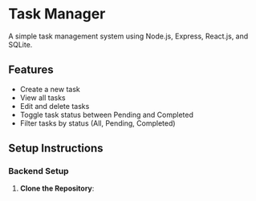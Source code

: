 # Task Manager

A simple task management system using Node.js, Express, React.js, and SQLite.

## Features

- Create a new task
- View all tasks
- Edit and delete tasks
- Toggle task status between Pending and Completed
- Filter tasks by status (All, Pending, Completed)

## Setup Instructions

### Backend Setup

1. **Clone the Repository**:
   
